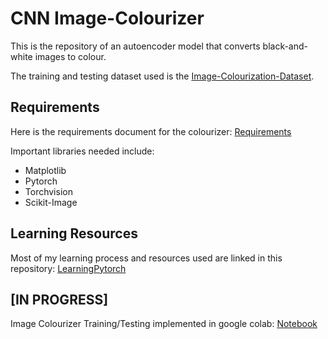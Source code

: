 # CNN Image-Colourizer
This is the repository of an autoencoder model that converts black-and-white images to colour.

The training and testing dataset used is the [Image-Colourization-Dataset](https://www.kaggle.com/datasets/aayush9753/image-colorization-dataset).

## Requirements
Here is the requirements document for the colourizer: [Requirements](https://docs.google.com/document/d/17pzGwoIqIhhMRrc7eZbiCiMEfnEUco78iabRo-hJ5ho/edit?usp=sharing)

Important libraries needed include:
- Matplotlib
- Pytorch
- Torchvision
- Scikit-Image

## Learning Resources
Most of my learning process and resources used are linked in this repository: [LearningPytorch](https://github.com/SaiAmartya/LearningPytorch)

## [IN PROGRESS]
Image Colourizer Training/Testing implemented in google colab: [Notebook](https://colab.research.google.com/drive/1as_sPWGZ5A1jBX2AOV8SkTD8Wx_DH3DU?usp=sharing)
